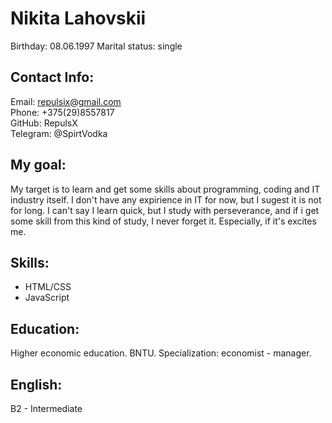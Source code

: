 # Nikita Lahovskii
Birthday: 08.06.1997
Marital status: single

## Contact Info:
Email: repulsix@gmail.com    
Phone: +375(29)8557817  
GitHub: RepulsX    
Telegram: @SpirtVodka  

## My goal:
My target is to learn and get some skills about programming, coding and IT industry itself. I don't have any expirience in IT for now, but I sugest it is not for long. I can't say I learn quick, but I study with perseverance, and if i get some skill from this kind of study, I never forget it. Especially, if it's excites me.  

## Skills:
* HTML/CSS  
* JavaScript 

## Education:
Higher economic education. BNTU. Specialization: economist - manager.

## English:
B2 - Intermediate
